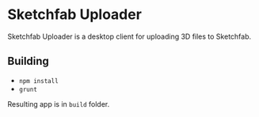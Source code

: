 # Sketchfab Uploader

Sketchfab Uploader is a desktop client for uploading 3D files to Sketchfab.

## Building
* `npm install`
* `grunt`

Resulting app is in `build` folder.

